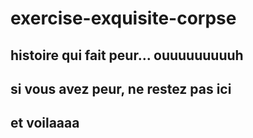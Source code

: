 # exercise-exquisite-corpse  

## histoire qui fait peur... ouuuuuuuuuh  

## si vous avez peur, ne restez pas ici  

## et voilaaaa  

